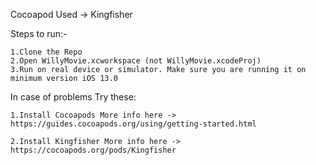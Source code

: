 Cocoapod Used -> Kingfisher

Steps to run:-

    1.Clone the Repo
    2.Open WillyMovie.xcworkspace (not WillyMovie.xcodeProj)
    3.Run on real device or simulator. Make sure you are running it on minimum version iOS 13.0
    
In case of problems Try these:

    1.Install Cocoapods More info here -> https://guides.cocoapods.org/using/getting-started.html

    2.Install Kingfisher More info here -> https://cocoapods.org/pods/Kingfisher

